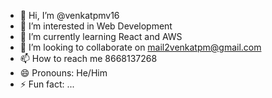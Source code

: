- 👋 Hi, I’m @venkatpmv16
- 👀 I’m interested in Web Development
- 🌱 I’m currently learning React and AWS
- 💞️ I’m looking to collaborate on mail2venkatpm@gmail.com
- 📫 How to reach me 8668137268
- 😄 Pronouns: He/Him
- ⚡ Fun fact: ...

<!---
venkatpmv16/venkatpmv16 is a ✨ special ✨ repository because its `README.md` (this file) appears on your GitHub profile.
You can click the Preview link to take a look at your changes.
--->
